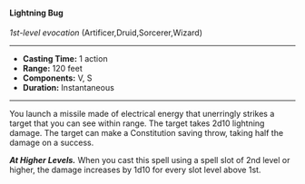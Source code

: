 #### Lightning Bug
*1st-level evocation* (Artificer,Druid,Sorcerer,Wizard)
___
- **Casting Time:** 1 action
- **Range:** 120 feet
- **Components:** V, S
- **Duration:** Instantaneous
---
You launch a missile made of electrical energy that
unerringly strikes a target that you can see within
range. The target takes 2d10 lightning damage. The
target can make a Constitution saving throw, taking
half the damage on a success.

***At Higher Levels.*** When you cast this spell using
a spell slot of 2nd level or higher, the damage
increases by 1d10 for every slot level above 1st.
